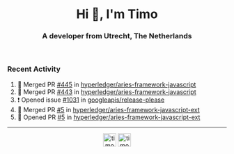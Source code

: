 <h1 align="center">Hi 👋, I'm Timo</h1>
<h3 align="center">A developer from Utrecht, The Netherlands</h3>
<br/>
<!-- https://github.com/rahuldkjain/github-profile-readme-generator --!>

<!--  <p align="left"><img src="https://github-readme-stats.vercel.app/api?username=timoglastra&show_icons=true&count_private=true&" alt="timoglastra" /></p> --!>

<!--
Github language stats
<p align="left"><img src="https://github-readme-stats.vercel.app/api/top-langs/?username=timoglastra&layout=compact" alt="timoglastra" /><p>
-->

<!-- Codestats language stats -->
<!-- <p align="left"><img src="https://codestats-readme.vercel.app/api/top-langs/?username=timoglastra&layout=compact&language_count=12" alt="timoglastra" /><p>    --!>
  
<h3>Recent Activity</h3>

<!--START_SECTION:activity-->
1. 🎉 Merged PR [#445](https://github.com/hyperledger/aries-framework-javascript/pull/445) in [hyperledger/aries-framework-javascript](https://github.com/hyperledger/aries-framework-javascript)
2. 🎉 Merged PR [#443](https://github.com/hyperledger/aries-framework-javascript/pull/443) in [hyperledger/aries-framework-javascript](https://github.com/hyperledger/aries-framework-javascript)
3. ❗️ Opened issue [#1031](https://github.com/googleapis/release-please/issues/1031) in [googleapis/release-please](https://github.com/googleapis/release-please)
4. 🎉 Merged PR [#5](https://github.com/hyperledger/aries-framework-javascript-ext/pull/5) in [hyperledger/aries-framework-javascript-ext](https://github.com/hyperledger/aries-framework-javascript-ext)
5. 💪 Opened PR [#5](https://github.com/hyperledger/aries-framework-javascript-ext/pull/5) in [hyperledger/aries-framework-javascript-ext](https://github.com/hyperledger/aries-framework-javascript-ext)
<!--END_SECTION:activity-->

---

<p align="center">
<a href="https://twitter.com/timoglastra" target="blank"><img align="center" src="https://cdn.jsdelivr.net/npm/simple-icons@3.0.1/icons/twitter.svg" alt="timoglastra" height="30" width="30" /></a>
<a href="https://linkedin.com/in/timoglastra" target="blank"><img align="center" src="https://cdn.jsdelivr.net/npm/simple-icons@3.0.1/icons/linkedin.svg" alt="timoglastra" height="30" width="30" /></a>
</p>



